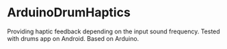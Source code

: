 ArduinoDrumHaptics
==================

Providing haptic feedback depending on the input sound frequency. Tested with drums app on Android. Based on Arduino.